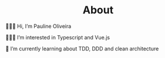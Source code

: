 <h1 align ="center">About</h1>


<p>🙋🏽‍♀️ Hi, I’m Pauline Oliveira</p> 
<p>👩🏽‍💻 I’m interested in Typescript and Vue.js</p>
<p>🌱 I’m currently learning about TDD, DDD and clean architecture </p>

<br>

<!---
apaulineoliveira/apaulineoliveira is a ✨ special ✨ repository because its `README.md` (this file) appears on your GitHub profile.
You can click the Preview link to take a look at your changes.
--->


